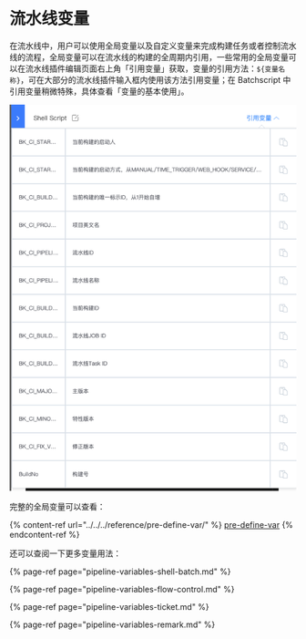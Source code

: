 # 流水线变量

在流水线中，用户可以使用全局变量以及自定义变量来完成构建任务或者控制流水线的流程，全局变量可以在流水线的构建的全周期内引用，一些常用的全局变量可以在流水线插件编辑页面右上角「引用变量」获取，变量的引用方法：`${变量名称}`，可在大部分的流水线插件输入框内使用该方法引用变量；在 Batchscript 中引用变量稍微特殊，具体查看「变量的基本使用」。

![常用全局变量](../../../assets/image-variables-global-vars-view.png)

完整的全局变量可以查看：

{% content-ref url="../../../reference/pre-define-var/" %}
[pre-define-var](../../../reference/pre-define-var/)
{% endcontent-ref %}

还可以查阅一下更多变量用法：

{% page-ref page="pipeline-variables-shell-batch.md" %}

{% page-ref page="pipeline-variables-flow-control.md" %}

{% page-ref page="pipeline-variables-ticket.md" %}

{% page-ref page="pipeline-variables-remark.md" %}
